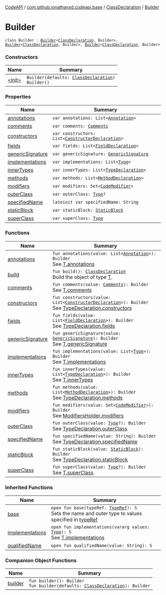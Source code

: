 [CodeAPI](../../../index.md) / [com.github.jonathanxd.codeapi.base](../../index.md) / [ClassDeclaration](../index.md) / [Builder](.)

# Builder

`class Builder : `[`Builder`](../../-type-declaration/-builder/index.md)`<`[`ClassDeclaration`](../index.md)`, Builder>, `[`Builder`](../../-super-class-holder/-builder/index.md)`<`[`ClassDeclaration`](../index.md)`, Builder>, `[`Builder`](../../-implementation-holder/-builder/index.md)`<`[`ClassDeclaration`](../index.md)`, Builder>`

### Constructors

| Name | Summary |
|---|---|
| [&lt;init&gt;](-init-.md) | `Builder(defaults: `[`ClassDeclaration`](../index.md)`)`<br>`Builder()` |

### Properties

| Name | Summary |
|---|---|
| [annotations](annotations.md) | `var annotations: List<`[`Annotation`](../../-annotation/index.md)`>` |
| [comments](comments.md) | `var comments: `[`Comments`](../../../com.github.jonathanxd.codeapi.base.comment/-comments/index.md) |
| [constructors](constructors.md) | `var constructors: List<`[`ConstructorDeclaration`](../../-constructor-declaration/index.md)`>` |
| [fields](fields.md) | `var fields: List<`[`FieldDeclaration`](../../-field-declaration/index.md)`>` |
| [genericSignature](generic-signature.md) | `var genericSignature: `[`GenericSignature`](../../../com.github.jonathanxd.codeapi.generic/-generic-signature/index.md) |
| [implementations](implementations.md) | `var implementations: List<`[`Type`](http://docs.oracle.com/javase/6/docs/api/java/lang/reflect/Type.html)`>` |
| [innerTypes](inner-types.md) | `var innerTypes: List<`[`TypeDeclaration`](../../-type-declaration/index.md)`>` |
| [methods](methods.md) | `var methods: List<`[`MethodDeclaration`](../../-method-declaration/index.md)`>` |
| [modifiers](modifiers.md) | `var modifiers: Set<`[`CodeModifier`](../../-code-modifier/index.md)`>` |
| [outerClass](outer-class.md) | `var outerClass: `[`Type`](http://docs.oracle.com/javase/6/docs/api/java/lang/reflect/Type.html)`?` |
| [specifiedName](specified-name.md) | `lateinit var specifiedName: String` |
| [staticBlock](static-block.md) | `var staticBlock: `[`StaticBlock`](../../-static-block/index.md) |
| [superClass](super-class.md) | `var superClass: `[`Type`](http://docs.oracle.com/javase/6/docs/api/java/lang/reflect/Type.html) |

### Functions

| Name | Summary |
|---|---|
| [annotations](annotations.md) | `fun annotations(value: List<`[`Annotation`](../../-annotation/index.md)`>): Builder`<br>See [T.annotations](#) |
| [build](build.md) | `fun build(): `[`ClassDeclaration`](../index.md)<br>Build the object of type [T](#). |
| [comments](comments.md) | `fun comments(value: `[`Comments`](../../../com.github.jonathanxd.codeapi.base.comment/-comments/index.md)`): Builder`<br>See [T.comments](#) |
| [constructors](constructors.md) | `fun constructors(value: List<`[`ConstructorDeclaration`](../../-constructor-declaration/index.md)`>): Builder`<br>See [TypeDeclaration.constructors](../../-elements-holder/constructors.md) |
| [fields](fields.md) | `fun fields(value: List<`[`FieldDeclaration`](../../-field-declaration/index.md)`>): Builder`<br>See [TypeDeclaration.fields](../../-elements-holder/fields.md) |
| [genericSignature](generic-signature.md) | `fun genericSignature(value: `[`GenericSignature`](../../../com.github.jonathanxd.codeapi.generic/-generic-signature/index.md)`): Builder`<br>See [T.genericSignature](#) |
| [implementations](implementations.md) | `fun implementations(value: List<`[`Type`](http://docs.oracle.com/javase/6/docs/api/java/lang/reflect/Type.html)`>): Builder`<br>See [T.implementations](#) |
| [innerTypes](inner-types.md) | `fun innerTypes(value: List<`[`TypeDeclaration`](../../-type-declaration/index.md)`>): Builder`<br>See [T.innerTypes](#) |
| [methods](methods.md) | `fun methods(value: List<`[`MethodDeclaration`](../../-method-declaration/index.md)`>): Builder`<br>See [TypeDeclaration.methods](../../-elements-holder/methods.md) |
| [modifiers](modifiers.md) | `fun modifiers(value: Set<`[`CodeModifier`](../../-code-modifier/index.md)`>): Builder`<br>See [ModifiersHolder.modifiers](../../-modifiers-holder/modifiers.md) |
| [outerClass](outer-class.md) | `fun outerClass(value: `[`Type`](http://docs.oracle.com/javase/6/docs/api/java/lang/reflect/Type.html)`?): Builder`<br>See [TypeDeclaration.outerClass](../../-type-declaration/outer-class.md) |
| [specifiedName](specified-name.md) | `fun specifiedName(value: String): Builder`<br>See [TypeDeclaration.specifiedName](../../-type-declaration/specified-name.md) |
| [staticBlock](static-block.md) | `fun staticBlock(value: `[`StaticBlock`](../../-static-block/index.md)`): Builder`<br>See [TypeDeclaration.staticBlock](../../-elements-holder/static-block.md) |
| [superClass](super-class.md) | `fun superClass(value: `[`Type`](http://docs.oracle.com/javase/6/docs/api/java/lang/reflect/Type.html)`?): Builder`<br>See [T.superClass](#) |

### Inherited Functions

| Name | Summary |
|---|---|
| [base](../../-type-declaration/-builder/base.md) | `open fun base(typeRef: `[`TypeRef`](../../../com.github.jonathanxd.codeapi.type/-type-ref/index.md)`): S`<br>Sets the name and outer type to values specified in [typeRef](../../-type-declaration/-builder/base.md#com.github.jonathanxd.codeapi.base.TypeDeclaration.Builder$base(com.github.jonathanxd.codeapi.type.TypeRef)/typeRef) |
| [implementations](../../-implementation-holder/-builder/implementations.md) | `open fun implementations(vararg values: `[`Type`](http://docs.oracle.com/javase/6/docs/api/java/lang/reflect/Type.html)`): S`<br>See [T.implementations](../../-implementation-holder/-builder/implementations.md) |
| [qualifiedName](../../-type-declaration/-builder/qualified-name.md) | `open fun qualifiedName(value: String): S` |

### Companion Object Functions

| Name | Summary |
|---|---|
| [builder](builder.md) | `fun builder(): Builder`<br>`fun builder(defaults: `[`ClassDeclaration`](../index.md)`): Builder` |
